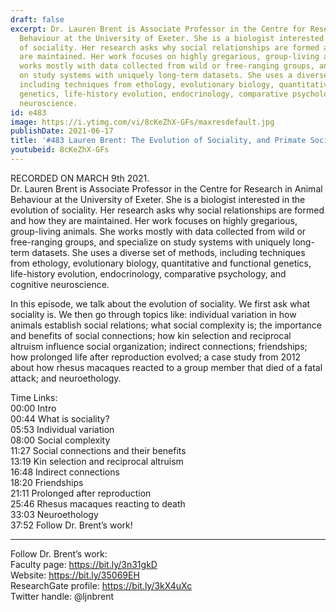 ```yaml
---
draft: false
excerpt: Dr. Lauren Brent is Associate Professor in the Centre for Research in Animal
  Behaviour at the University of Exeter. She is a biologist interested in the evolution
  of sociality. Her research asks why social relationships are formed and how they
  are maintained. Her work focuses on highly gregarious, group-living animals. She
  works mostly with data collected from wild or free-ranging groups, and specialize
  on study systems with uniquely long-term datasets. She uses a diverse set of methods,
  including techniques from ethology, evolutionary biology, quantitative and functional
  genetics, life-history evolution, endocrinology, comparative psychology, and cognitive
  neuroscience.
id: e483
image: https://i.ytimg.com/vi/8cKeZhX-GFs/maxresdefault.jpg
publishDate: 2021-06-17
title: '#483 Lauren Brent: The Evolution of Sociality, and Primate Societies'
youtubeid: 8cKeZhX-GFs
---
```

RECORDED ON MARCH 9th 2021.  
Dr. Lauren Brent is Associate Professor in the Centre for Research in Animal Behaviour at the University of Exeter. She is a biologist interested in the evolution of sociality. Her research asks why social relationships are formed and how they are maintained. Her work focuses on highly gregarious, group-living animals. She works mostly with data collected from wild or free-ranging groups, and specialize on study systems with uniquely long-term datasets. She uses a diverse set of methods, including techniques from ethology, evolutionary biology, quantitative and functional genetics, life-history evolution, endocrinology, comparative psychology, and cognitive neuroscience.

In this episode, we talk about the evolution of sociality. We first ask what sociality is. We then go through topics like: individual variation in how animals establish social relations; what social complexity is; the importance and benefits of social connections; how kin selection and reciprocal altruism influence social organization; indirect connections; friendships; how prolonged life after reproduction evolved; a case study from 2012 about how rhesus macaques reacted to a group member that died of a fatal attack; and neuroethology.

Time Links:  
00:00 Intro  
00:44  What is sociality?  
05:53  Individual variation  
08:00  Social complexity  
11:27  Social connections and their benefits  
13:19  Kin selection and reciprocal altruism  
16:48  Indirect connections  
18:20  Friendships  
21:11  Prolonged after reproduction  
25:46  Rhesus macaques reacting to death  
33:03  Neuroethology  
37:52  Follow Dr. Brent’s work!

---

Follow Dr. Brent’s work:  
Faculty page: https://bit.ly/3n31gkD  
Website: https://bit.ly/35069EH  
ResearchGate profile: https://bit.ly/3kX4uXc  
Twitter handle: @ljnbrent

